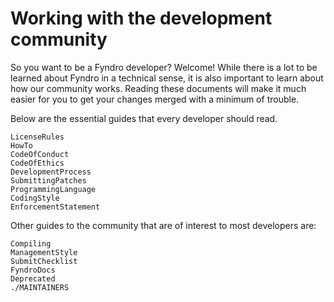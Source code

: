 <!-- SPDX-License-Identifier: MIT -->

# Working with the development community

So you want to be a Fyndro developer? Welcome! While there is a lot to be learned about Fyndro
in a technical sense, it is also important to learn about how our community works. Reading these documents
will make it much easier for you to get your changes merged with a minimum of trouble.

Below are the essential guides that every developer should read.

```console
LicenseRules
HowTo
CodeOfConduct
CodeOfEthics
DevelopmentProcess
SubmittingPatches
ProgrammingLanguage
CodingStyle
EnforcementStatement
```

Other guides to the community that are of interest to most developers are:

```console
Compiling
ManagementStyle
SubmitChecklist
FyndroDocs
Deprecated
./MAINTAINERS
```
